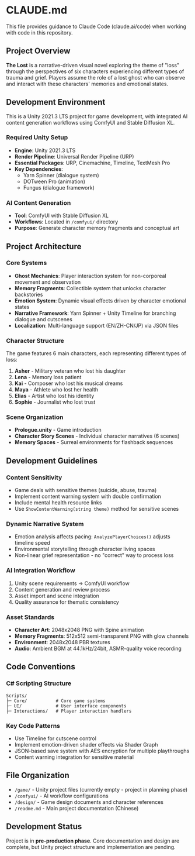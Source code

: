 # CLAUDE.md

This file provides guidance to Claude Code (claude.ai/code) when working with code in this repository.

## Project Overview

**The Lost** is a narrative-driven visual novel exploring the theme of "loss" through the perspectives of six characters experiencing different types of trauma and grief. Players assume the role of a lost ghost who can observe and interact with these characters' memories and emotional states.

## Development Environment

This is a Unity 2021.3 LTS project for game development, with integrated AI content generation workflows using ComfyUI and Stable Diffusion XL.

### Required Unity Setup
- **Engine**: Unity 2021.3 LTS  
- **Render Pipeline**: Universal Render Pipeline (URP)
- **Essential Packages**: URP, Cinemachine, Timeline, TextMesh Pro
- **Key Dependencies**: 
  - Yarn Spinner (dialogue system)
  - DOTween Pro (animation)
  - Fungus (dialogue framework)

### AI Content Generation
- **Tool**: ComfyUI with Stable Diffusion XL
- **Workflows**: Located in `/comfyui/` directory
- **Purpose**: Generate character memory fragments and conceptual art

## Project Architecture

### Core Systems
- **Ghost Mechanics**: Player interaction system for non-corporeal movement and observation
- **Memory Fragments**: Collectible system that unlocks character backstories  
- **Emotion System**: Dynamic visual effects driven by character emotional states
- **Narrative Framework**: Yarn Spinner + Unity Timeline for branching dialogue and cutscenes
- **Localization**: Multi-language support (EN/ZH-CN/JP) via JSON files

### Character Structure
The game features 6 main characters, each representing different types of loss:
1. **Asher** - Military veteran who lost his daughter
2. **Lena** - Memory loss patient  
3. **Kai** - Composer who lost his musical dreams
4. **Maya** - Athlete who lost her health
5. **Elias** - Artist who lost his identity
6. **Sophie** - Journalist who lost trust

### Scene Organization
- **Prologue.unity** - Game introduction
- **Character Story Scenes** - Individual character narratives (6 scenes)
- **Memory Spaces** - Surreal environments for flashback sequences

## Development Guidelines

### Content Sensitivity
- Game deals with sensitive themes (suicide, abuse, trauma)
- Implement content warning system with double confirmation
- Include mental health resource links
- Use `ShowContentWarning(string theme)` method for sensitive scenes

### Dynamic Narrative System
- Emotion analysis affects pacing: `AnalyzePlayerChoices()` adjusts timeline speed
- Environmental storytelling through character living spaces
- Non-linear grief representation - no "correct" way to process loss

### AI Integration Workflow
1. Unity scene requirements → ComfyUI workflow
2. Content generation and review process  
3. Asset import and scene integration
4. Quality assurance for thematic consistency

### Asset Standards
- **Character Art**: 2048x2048 PNG with Spine animation
- **Memory Fragments**: 512x512 semi-transparent PNG with glow channels
- **Environment**: 2048x2048 PBR textures
- **Audio**: Ambient BGM at 44.1kHz/24bit, ASMR-quality voice recording

## Code Conventions

### C# Scripting Structure
```
Scripts/
├─ Core/           # Core game systems
├─ UI/             # User interface components  
├─ Interactions/   # Player interaction handlers
```

### Key Code Patterns
- Use Timeline for cutscene control
- Implement emotion-driven shader effects via Shader Graph
- JSON-based save system with AES encryption for multiple playthroughs
- Content warning integration for sensitive material

## File Organization

- `/game/` - Unity project files (currently empty - project in planning phase)
- `/comfyui/` - AI workflow configurations  
- `/design/` - Game design documents and character references
- `/readme.md` - Main project documentation (Chinese)

## Development Status

Project is in **pre-production phase**. Core documentation and design are complete, but Unity project structure and implementation are pending.
